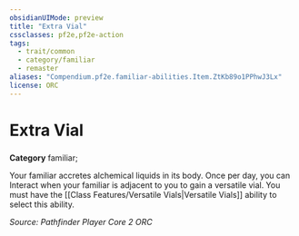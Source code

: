 ```yaml
---
obsidianUIMode: preview
title: "Extra Vial"
cssclasses: pf2e,pf2e-action
tags:
  - trait/common
  - category/familiar
  - remaster
aliases: "Compendium.pf2e.familiar-abilities.Item.ZtKb89o1PPhwJ3Lx"
license: ORC
---
```

# Extra Vial

### 

**Category** familiar; 




Your familiar accretes alchemical liquids in its body. Once per day, you can Interact when your familiar is adjacent to you to gain a versatile vial. You must have the [[Class Features/Versatile Vials|Versatile Vials]] ability to select this ability.

*Source: Pathfinder Player Core 2*
*ORC*